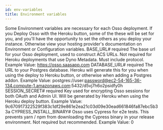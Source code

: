 ```yaml
---
id: env-variables
title: Environment variables
---
```


Some Environment variables are necessary for each Osso deployment. If you Deploy Osso with the Heroku button, some of the these will be set for you, and you'll have the opportunity to set the others as you deploy your instance. Otherwise view your hosting provider's documentation on Environment or Configuration variables.
BASE_URL#
required
The base url for your Osso deployment, used to construct ACS URLs. Not required for Heroku deployments that use Dyno Metadata. Must include protocol.
Example Value: https://osso.saasapp.com
DATABASE_URL#
required
The URL to your Postgres database. Heroku will generate this for you when using the deploy to Heroku button, or otherwise when adding a Postgres addon.
Example Value: postgres://user:password@ec2-54-165-36-134.compute-1.amazonaws.com:5432/d5vj7h6o2psidfy0h
SESSION_SECRET#
required
Key used for encrypting Osso sessions for both OAuth and Admin UI. Will be generated by Heroku when using the Heroku deploy button.
Example Value: 9c670917322529f383c1df29e861e2ea21c03d09e30ead661846fa87ebc5b33a
CYPRESS_INSTALL_BINARY#
Osso uses Cypress for e2e tests. This prevents yarn / npm from downloading the Cypress binary in your release environment. Not required but recommended.
Example Value: 0